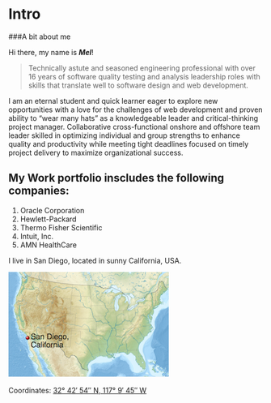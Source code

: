 # Intro
###A bit about me

Hi there, my name is _**Mel**_!

> Technically astute and seasoned engineering professional with over 16 years of software quality testing and analysis leadership roles with skills that translate well to software design and web development. 

I am an eternal student and quick learner eager to explore new opportunities with a love for the challenges of web development and proven ability to “wear many hats” as a knowledgeable leader and critical-thinking project manager. Collaborative cross-functional onshore and offshore team leader skilled in optimizing individual and group strengths to enhance quality and productivity while meeting tight deadlines focused on timely project delivery to maximize organizational success.  

## My Work portfolio inscludes the following companies:
1. Oracle Corporation
1. Hewlett-Packard
1. Thermo Fisher Scientific
1. Intuit, Inc.
1. AMN HealthCare




I live in San Diego, located in sunny California, USA.  

![San Diego](https://github.com/MelindaHasselbring/resume/blob/master/assets/images/sd4.png) 

Coordinates: [32° 42′ 54″ N, 117° 9′ 45″ W](https://tools.wmflabs.org/geohack/geohack.php?pagename=San_Diego&params=32_42_54_N_117_09_45_W_region:US-CA_type:city(1307402))
